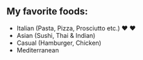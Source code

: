 # <h2> My favorite foods:
* Italian (Pasta, Pizza, Prosciutto etc.) ❤️ :heart:
* Asian (Sushi, Thai & Indian)
* Casual (Hamburger, Chicken)
* Mediterranean
